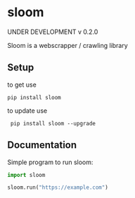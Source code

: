 # sloom

UNDER DEVELOPMENT v 0.2.0

Sloom is a webscrapper / crawling library

## Setup

to get use 
```
pip install sloom
```

to update use
```
 pip install sloom --upgrade
 ```

 ## Documentation

 Simple program to run sloom:

 ```python
 import sloom

 sloom.run("https://example.com")

 ```
